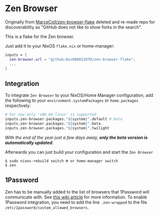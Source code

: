 # Zen Browser

Originally from [MarceColl/zen-browser-flake](https://github.com/MarceColl/zen-browser-flake) deleted and re-made repo for discoverability as "GitHub does not like to show forks in the search".

This is a flake for the Zen browser.

Just add it to your NixOS `flake.nix` or home-manager:

```nix
inputs = {
  zen-browser.url = "github:0xc000022070/zen-browser-flake";
  ...
}
```

## Integration

To integrate `Zen Browser` to your NixOS/Home Manager configuration, add the following to your `environment.systemPackages` or `home.packages` respectively:

```nix
# For now only 'x86_64-linux' is supported
inputs.zen-browser.packages."${system}".default # beta
inputs.zen-browser.packages."${system}".beta
inputs.zen-browser.packages."${system}".twilight
```

_With the end of the year just a few days away, **only the beta version is automatically updated**._

Afterwards you can just build your configuration and start the `Zen Browser`

```shell
$ sudo nixos-rebuild switch # or home-manager switch
$ zen
```

## 1Password

Zen has to be manually added to the list of browsers that 1Password will communicate with. See [this wiki article](https://wiki.nixos.org/wiki/1Password) for more information. To enable 1Password integration, you need to add the line `.zen-wrapped` to the file `/etc/1password/custom_allowed_browsers`.
